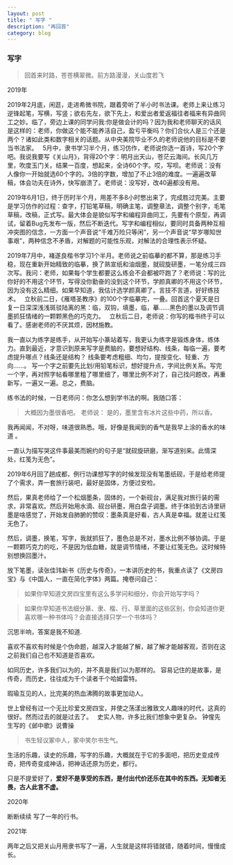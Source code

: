 ```yaml
---
layout: post
title: " 写字 "
description: "再回首"
category: blog
---
```


### 写字

> 回首来时路，苍苍横翠微。前方路漫漫，关山度若飞


2019年


2019年2月底，闲逛，走进希微书院，跟着旁听了半小时书法课。老师上来让练习逆锋起笔，写横，写竖；欲右先左，欲下先上，和爱出者爱返福往者福来有异曲同工之妙。临了，旁边上课的同学问我:你是做会计的吗？因为我和老师聊天的话风是这样的：老师，你做这个能不能养活自己，盈亏平衡吗？你们合伙人是三个还是两个？诸如此类和数字相关的话题。从中央美院毕业不久的老师说他的目标是不要当书法家。
 
5月中，隶书学习半个月，练习仿作，老师说你选一首诗，写20个字吧。我说我要写《关山月》，背得20个字：明月出天山，苍茫云海间。长风几万里，吹度玉门关。结果一百度，想起来，全诗60个字。哎，写呗。老师说：没有人像你一开始就选60个字的。3倍的字数，增加了不止3倍的难度。一遍遍改草稿，体会功夫在诗外，快写崩溃了。老师说：没写好，改40遍都没有用。

2019年6月1日，终于历时半个月，用差不多8小时憋出来了，完成胜过完美。主要是学习仿作的过程：查字，打铅笔草稿，明确主笔，调整章法，调整个别字，毛笔草稿，改稿，正式写。最大体会是貌似写字和编程异曲同工，先要有个原型，再调试，留着Bug先发布一版，然后不断迭代。写字和编程相似，要同时具备两种互相冲突图的信念，一方面一个声音说“千难万险只等闲”，另一个声音说“早岁哪知世事艰”，两种信念不矛盾，对解题的可能性乐观，对解法的合理性表示怀疑。
 
 
2019年7月中，褚遂良楷书学习1个半月。老师说之前临摹的都不算，那是练习手稳，现在重新开始精致的临摹，换了熟宣纸和油烟墨，就砚旋研墨，一笔分成三四次写。我问：老师，如果每个学生都要这么练会不会都被吓跑了？老师说：写的比你好的不用这个环节，写得没你勤奋的没到这个环节，学颜真卿的不用这个环节，因为没有这么精细。如果早知道，我估计选学颜真卿了。言技不言道，好好练技术。
 
立秋前二日，《雁塔圣教序》的100个字临摹完，一叠。回首这个夏天是日复一日深深浅浅斑驳陆离的黑：临，双钩，填墨，临，摹……黑色的墨以及调节调墨抓狂情绪的一颗颗黑色的巧克力。
 
立秋后二日，老师说：你写的楷书终于可以看了。感谢老师的不厌其烦，因材施教。


我一直以为练字是练手，从开始写小篆站着写，我更认为练字是锻炼身体，练体力。直到最近，才意识到原来写字是费脑的，要想好结构、线条，每临一遍，要考虑提升哪点？线条还是结构？ 线条要考虑粗细、均匀，提按变化、轻重、方向……。 写一个字之前要先比划/用铅笔标识，想好提升点，字间比例关系。写完一个字，再对照字帖看哪里粗了哪里细了，哪里比例不对了，自己找问题改，再重新写，一遍又一遍。总之，费脑。


练书法的时候，一日老师问：你怎么想到学书法的啊。我随口答：
> 大概因为墨很香吧。
老师说：
> 是的，墨里含有冰片这些中药，所以香。 

我再闻闻，不对呀，味道很熟悉。哦，好像是我闻到的香气是我早上涂的香水的味道 。

一直认为描写哭这件事最美而婉约的句子是“就砚旋研磨，渐写道别来。此情深处，红笺为无色”。

2019年6月回了趟成都，例行功课想写字的时候发现没有笔墨纸砚，于是给老师提了个需求，弄一套旅行装吧，最好是固体，方便过安检。

然后，果真老师给了一个松烟墨条，固体的，一个新砚台，满足我对旅行装的需求，非常喜欢。然后开始用水滴、砚台研墨，用白盘子调墨。终于体验到古诗里研墨是啥感觉了，开始发自肺腑的赞叹：墨条真是好看，古人真是幸福。就差让红笺无色了。

然后，调墨，换笔，写字，我就抓狂了，墨色总是不对，墨水比例不够协调。于是一颗颗巧克力的吃，不是因为低血糖，就是调节情绪，不要让红笺无色。这时候特别想换回墨汁。

放下笔墨，读张佳玮新书《历史与传奇》，一本讲历史的书，我重点读了《文房四宝》与《中国人，一直在简化字体》两篇。掩卷问自己：

> 如果你早知道文房四宝里有这么多学问和细分，你会开始写字吗？ 

> 如果你早知道书法细分篆、隶、楷、行、草里面的这些区别，你会知道你更喜欢哪一种书体吗？会直接选择只学一个书体吗？

沉思半响，答案是我不知道.

喜欢不喜欢有时候是个伪命题，越深入才能越了解，越了解才能越客观，否则在这之前我们自己也不知道是否喜欢。

如同历史，许多我们以为的，并不真是我们以为那样的。
容易记住的是故事，是传奇，而历史，往往成为千个读者千个哈姆雷特。

瑕瑜互见的人，比完美的热血沸腾的故事更加动人。

世上曾经有过一个无比珍爱文房四宝，并使之荡漾出雅致文人趣味的时代，这真的很好。然而过去的就是过去了。
 
史实人物，许多比我们想象中更复杂。 钟惺先生写的《邺中歌》说曹操
> 书生轻议冢中人，冢中笑尔书生气。

生活的乐趣，读史的乐趣，写字的乐趣，大概就在于它的多面吧，把历史变成传奇，把传奇变成神话，把神话还原为历史，都行。

只是不提爱好了，**爱好不是享受的东西，是付出代价还乐在其中的东西。无知者无畏，古人此言不虚。**

2020年

断断续续 写了一年的行书。

2021年 

两年之后又把关山月用隶书写了一遍，人生就是这样将错就错，随着时间，慢慢成长。






